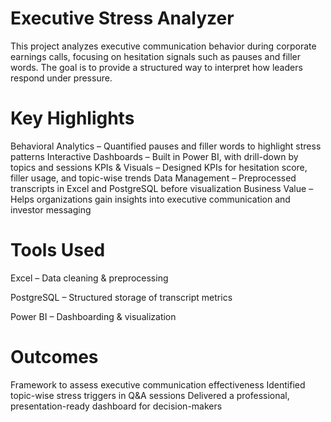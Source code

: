 # Executive Stress Analyzer
This project analyzes executive communication behavior during corporate earnings calls, focusing on hesitation signals such as pauses and filler words. The goal is to provide a structured way to interpret how leaders respond under pressure.

# Key Highlights
Behavioral Analytics – Quantified pauses and filler words to highlight stress patterns
Interactive Dashboards – Built in Power BI, with drill-down by topics and sessions
KPIs & Visuals – Designed KPIs for hesitation score, filler usage, and topic-wise trends
Data Management – Preprocessed transcripts in Excel and PostgreSQL before visualization
Business Value – Helps organizations gain insights into executive communication and investor messaging

# Tools Used
Excel – Data cleaning & preprocessing

PostgreSQL – Structured storage of transcript metrics

Power BI – Dashboarding & visualization

# Outcomes
Framework to assess executive communication effectiveness
Identified topic-wise stress triggers in Q&A sessions
Delivered a professional, presentation-ready dashboard for decision-makers
